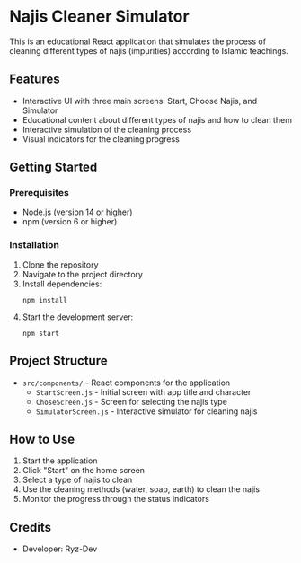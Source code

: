 # Najis Cleaner Simulator

This is an educational React application that simulates the process of cleaning different types of najis (impurities) according to Islamic teachings.

## Features

- Interactive UI with three main screens: Start, Choose Najis, and Simulator
- Educational content about different types of najis and how to clean them
- Interactive simulation of the cleaning process
- Visual indicators for the cleaning progress

## Getting Started

### Prerequisites

- Node.js (version 14 or higher)
- npm (version 6 or higher)

### Installation

1. Clone the repository
2. Navigate to the project directory
3. Install dependencies:
   ```
   npm install
   ```
4. Start the development server:
   ```
   npm start
   ```

## Project Structure

- `src/components/` - React components for the application
  - `StartScreen.js` - Initial screen with app title and character
  - `ChoseScreen.js` - Screen for selecting the najis type
  - `SimulatorScreen.js` - Interactive simulator for cleaning najis

## How to Use

1. Start the application
2. Click "Start" on the home screen
3. Select a type of najis to clean
4. Use the cleaning methods (water, soap, earth) to clean the najis
5. Monitor the progress through the status indicators

## Credits

- Developer: Ryz-Dev 